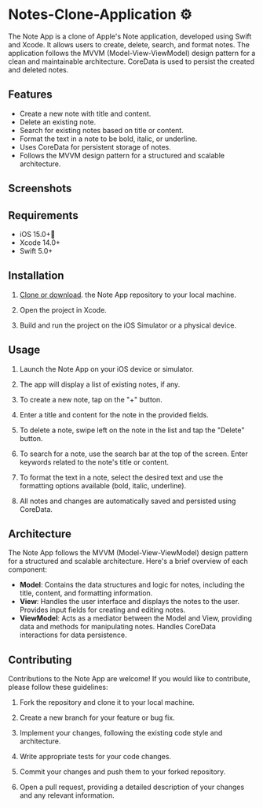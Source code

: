 # Notes-Clone-Application ⚙️

The Note App is a clone of Apple's Note application, developed using Swift and Xcode. It allows users to create, delete, search, and format notes. The application follows the MVVM (Model-View-ViewModel) design pattern for a clean and maintainable architecture. CoreData is used to persist the created and deleted notes.

## Features

- Create a new note with title and content.
- Delete an existing note.
- Search for existing notes based on title or content.
- Format the text in a note to be bold, italic, or underline.
- Uses CoreData for persistent storage of notes.
- Follows the MVVM design pattern for a structured and scalable architecture.

## Screenshots

## Requirements

- iOS 15.0+📲
- Xcode 14.0+
- Swift 5.0+

## Installation

1. [Clone or download](https://github.com/venkinyamagoudar/Notes-Clone-Application). the Note App repository to your local machine.

2. Open the project in Xcode.

3. Build and run the project on the iOS Simulator or a physical device.

## Usage

1. Launch the Note App on your iOS device or simulator.

2. The app will display a list of existing notes, if any.

3. To create a new note, tap on the "+" button.

4. Enter a title and content for the note in the provided fields.

5. To delete a note, swipe left on the note in the list and tap the "Delete" button.

6. To search for a note, use the search bar at the top of the screen. Enter keywords related to the note's title or content.

7. To format the text in a note, select the desired text and use the formatting options available (bold, italic, underline).

8. All notes and changes are automatically saved and persisted using CoreData.

## Architecture

The Note App follows the MVVM (Model-View-ViewModel) design pattern for a structured and scalable architecture. Here's a brief overview of each component:

- **Model**: Contains the data structures and logic for notes, including the title, content, and formatting information.
- **View**: Handles the user interface and displays the notes to the user. Provides input fields for creating and editing notes.
- **ViewModel**: Acts as a mediator between the Model and View, providing data and methods for manipulating notes. Handles CoreData interactions for data persistence.

## Contributing

Contributions to the Note App are welcome! If you would like to contribute, please follow these guidelines:

1. Fork the repository and clone it to your local machine.

2. Create a new branch for your feature or bug fix.

3. Implement your changes, following the existing code style and architecture.

4. Write appropriate tests for your code changes.

5. Commit your changes and push them to your forked repository.

6. Open a pull request, providing a detailed description of your changes and any relevant information.
